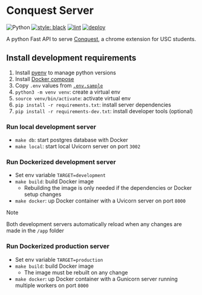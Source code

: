 # Conquest Server
![Python](https://img.shields.io/badge/python-3.11-blue.svg)
[![style: black](https://img.shields.io/badge/style-black-000000.svg)](https://github.com/psf/black)
[![lint](https://github.com/brennenho/conquest-server/actions/workflows/lint.yml/badge.svg)](https://github.com/brennenho/conquest-server/actions/workflows/lint.yml)
[![deploy](https://github.com/brennenho/conquest-server/actions/workflows/deploy.yml/badge.svg)](https://github.com/brennenho/conquest-server/actions/workflows/deploy.yml)

A python Fast API to serve [Conquest](https://github.com/brennenho/conquest), a chrome extension for USC students.


## Install development requirements
1. Install [pyenv](https://github.com/pyenv/pyenv) to manage python versions
2. Install [Docker compose](https://docs.docker.com/compose/install/)
3. Copy `.env` values from [`.env.sample`](.env.sample)
4. `python3 -m venv venv`: create a virtual env
5. `source venv/bin/activate`: activate virtual env
6. `pip install -r requirements.txt`: install server dependencies
7. `pip install -r requirements-dev.txt`: install developer tools (optional)

### Run local development server
- `make db`: start postgres database with Docker
- `make local`: start local Uvicorn server on port `3002`

### Run Dockerized development server
- Set env variable `TARGET=development`
- `make build`: build Docker image
    - Rebuilding the image is only needed if the dependencies or Docker setup changes
- `make docker`: up Docker container with a Uvicorn server on port `8000`

> [!NOTE]
> Both development servers automatically reload when any changes are made in the `/app` folder

### Run Dockerized production server
- Set env variable `TARGET=production`
- `make build`: build Docker image
    - The image must be rebuilt on any change
- `make docker`: up Docker container with a Gunicorn server running multiple workers on port `8000`
